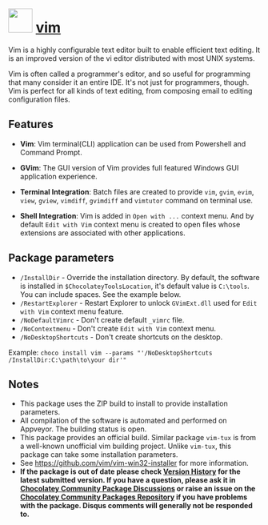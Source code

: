 # <img src="https://cdn.jsdelivr.net/gh/chocolatey-community/chocolatey-packages@6f5bf8702fdf3944c2d2c26454d531e32dc7d272/icons/vim.svg" width="48" height="48"/> [vim](https://chocolatey.org/packages/vim)

Vim is a highly configurable text editor built to enable efficient text editing. It is an improved version of the vi editor distributed with most UNIX systems.

Vim is often called a programmer's editor, and so useful for programming that many consider it an entire IDE. It's not just for programmers, though. Vim is perfect for all kinds of text editing, from composing email to editing configuration files.

## Features

* **Vim**: Vim terminal(CLI) application can be used from Powershell and Command Prompt.

* **GVim**: The GUI version of Vim provides full featured Windows GUI application experience.

* **Terminal Integration**: Batch files are created to provide `vim`, `gvim`, `evim`, `view`, `gview`, `vimdiff`, `gvimdiff` and `vimtutor` command on terminal use.

* **Shell Integration**: Vim is added in `Open with ...` context menu. And by default `Edit with Vim` context menu is created to open files whose extensions are associated with other applications.

## Package parameters

- `/InstallDir` - Override the installation directory. By default, the software is installed in `$ChocolateyToolsLocation`, it's default value is `C:\tools`. You can include spaces. See the example below.
- `/RestartExplorer` - Restart Explorer to unlock `GVimExt.dll` used for `Edit with Vim` context menu feature.
- `/NoDefaultVimrc` - Don't create default `_vimrc` file.
- `/NoContextmenu` - Don't create `Edit with Vim` context menu.
- `/NoDesktopShortcuts` - Don't create shortcuts on the desktop.

Example: `choco install vim --params "'/NoDesktopShortcuts /InstallDir:C:\path\to\your dir'"`

## Notes

- This package uses the ZIP build to install to provide installation parameters.
- All compilation of the software is automated and performed on Appveyor. The building status is open.
- This package provides an official build. Similar package `vim-tux` is from a well-known unofficial vim building project. Unlike `vim-tux`, this package can take some installation parameters.
- See https://github.com/vim/vim-win32-installer for more information.
- **If the package is out of date please check [Version History](#versionhistory) for the latest submitted version. If you have a question, please ask it in [Chocolatey Community Package Discussions](https://github.com/chocolatey-community/chocolatey-packages/discussions) or raise an issue on the [Chocolatey Community Packages Repository](https://github.com/chocolatey-community/chocolatey-packages/issues) if you have problems with the package. Disqus comments will generally not be responded to.**

